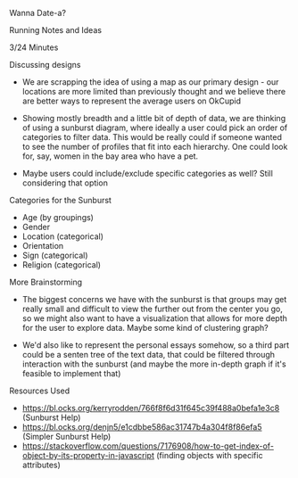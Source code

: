 Wanna Date-a?


Running Notes and Ideas

3/24 Minutes

Discussing designs
- We are scrapping the idea of using a map as our primary design - our locations are more limited than previously thought and we believe there are better ways to represent the average users on OkCupid

- Showing mostly breadth and a little bit of depth of data, we are thinking of using a sunburst diagram, where ideally a user could pick an order of categories to filter data. This would be really could if someone wanted to see the number of profiles that fit into each hierarchy. One could look for, say, women in the bay area who have a pet.

- Maybe users could include/exclude specific categories as well? Still considering that option

Categories for the Sunburst
- Age (by groupings)
- Gender
- Location (categorical)
- Orientation
- Sign (categorical)
- Religion (categorical)

More Brainstorming
- The biggest concerns we have with the sunburst is that groups may get really small and difficult to view the further out from the center you go, so we might also want to have a visualization that allows for more depth for the user to explore data. Maybe some kind of clustering graph?

- We'd also like to represent the personal essays somehow, so a third part could be a senten tree of the text data, that could be filtered through interaction with the sunburst (and maybe the more in-depth graph if it's feasible to implement that)


Resources Used
- https://bl.ocks.org/kerryrodden/766f8f6d31f645c39f488a0befa1e3c8 (Sunburst Help)
- https://bl.ocks.org/denjn5/e1cdbbe586ac31747b4a304f8f86efa5 (Simpler Sunburst Help)
- https://stackoverflow.com/questions/7176908/how-to-get-index-of-object-by-its-property-in-javascript (finding objects with specific attributes)
